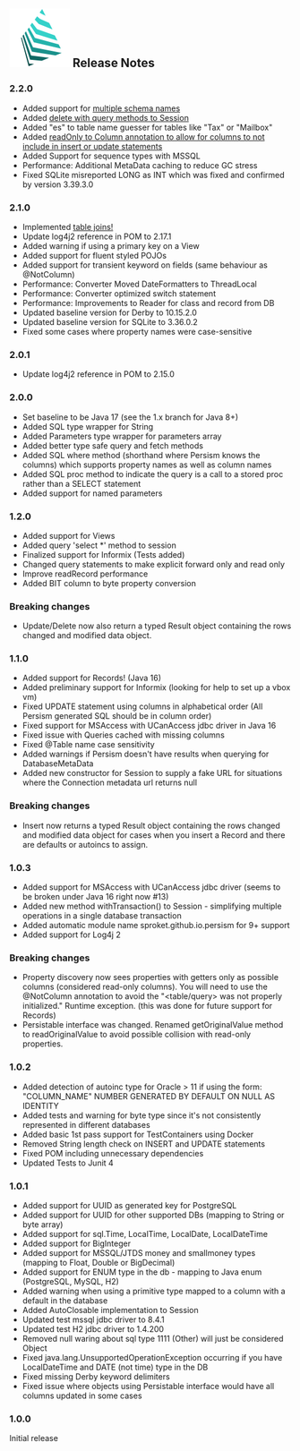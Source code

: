 ## ![](img/logo2.png) Release Notes

### 2.2.0
* Added support for [multiple schema names](manual2.md#Multiple%20Schemas)
* Added [delete with query methods to Session](https://sproket.github.io/Persism/javadoc/persism2/sproket.github.io.persism/net/sf/persism/Session.html#delete(java.lang.Class,net.sf.persism.SQL))
* Added "es" to table name guesser for tables like "Tax" or "Mailbox"
* Added [readOnly to Column annotation to allow for columns to not include in insert or update statements](https://sproket.github.io/Persism/javadoc/persism2/sproket.github.io.persism/net/sf/persism/annotations/Column.html#readOnly())
* Added Support for sequence types with MSSQL
* Performance: Additional MetaData caching to reduce GC stress
* Fixed SQLite misreported LONG as INT which was fixed and confirmed by version 3.39.3.0

### 2.1.0
* Implemented [table joins!](join.md)
* Update log4j2 reference in POM to 2.17.1
* Added warning if using a primary key on a View
* Added support for fluent styled POJOs
* Added support for transient keyword on fields (same behaviour as @NotColumn)
* Performance: Converter Moved DateFormatters to ThreadLocal
* Performance: Converter optimized switch statement
* Performance: Improvements to Reader for class and record from DB
* Updated baseline version for Derby to 10.15.2.0
* Updated baseline version for SQLite to 3.36.0.2
* Fixed some cases where property names were case-sensitive


### 2.0.1
* Update log4j2 reference in POM to 2.15.0

### 2.0.0

* Set baseline to be Java 17 (see the 1.x branch for Java 8+)
* Added SQL type wrapper for String
* Added Parameters type wrapper for parameters array
* Added better type safe query and fetch methods
* Added SQL where method (shorthand where Persism knows the columns) which supports property names as well as column names
* Added SQL proc method to indicate the query is a call to a stored proc rather than a SELECT statement
* Added support for named parameters

### 1.2.0
* Added support for Views
* Added query 'select *' method to session
* Finalized support for Informix (Tests added)
* Changed query statements to make explicit forward only and read only
* Improve readRecord performance
* Added BIT column to byte property conversion

### Breaking changes

* Update/Delete now also return a typed Result object containing the rows changed and modified data object.

### 1.1.0

* Added support for Records! (Java 16)
* Added preliminary support for Informix (looking for help to set up a vbox vm)
* Fixed UPDATE statement using columns in alphabetical order (All Persism generated SQL should be in column order)
* Fixed support for MSAccess with UCanAccess jdbc driver in Java 16
* Fixed issue with Queries cached with missing columns
* Fixed @Table name case sensitivity
* Added warnings if Persism doesn't have results when querying for DatabaseMetaData
* Added new constructor for Session to supply a fake URL for situations where the Connection metadata url returns null


### Breaking changes

* Insert now returns a typed Result object containing the rows changed and modified data object for cases when you insert a Record and there are defaults or autoincs to assign.


### 1.0.3

* Added support for MSAccess with UCanAccess jdbc driver (seems to be broken under Java 16 right now #13)
* Added new method withTransaction() to Session - simplifying multiple operations in a single database transaction
* Added automatic module name sproket.github.io.persism for 9+ support
* Added support for Log4j 2

### Breaking changes

* Property discovery now sees properties with getters only as possible columns (considered read-only columns). You will need to use the @NotColumn annotation to avoid the "<table/query> was not properly initialized." Runtime exception. (this was done for future support for Records)
* Persistable interface was changed. Renamed getOriginalValue method to readOriginalValue to avoid possible collision with read-only properties.


### 1.0.2

* Added detection of autoinc type for Oracle > 11 if using the form: "COLUMN_NAME" NUMBER GENERATED BY DEFAULT ON NULL AS IDENTITY
* Added tests and warning for byte type since it's not consistently represented in different databases
* Added basic 1st pass support for TestContainers using Docker
* Removed String length check on INSERT and UPDATE statements
* Fixed POM including unnecessary dependencies
* Updated Tests to Junit 4

### 1.0.1

* Added support for UUID as generated key for PostgreSQL
* Added support for UUID for other supported DBs (mapping to String or byte array)
* Added support for sql.Time, LocalTime, LocalDate, LocalDateTime
* Added support for BigInteger
* Added support for MSSQL/JTDS money and smallmoney types (mapping to Float, Double or BigDecimal)
* Added support for ENUM type in the db - mapping to Java enum (PostgreSQL, MySQL, H2)
* Added warning when using a primitive type mapped to a column with a default in the database
* Added AutoClosable implementation to Session
* Updated test mssql jdbc driver to 8.4.1
* Updated test H2 jdbc driver to 1.4.200
* Removed null waring about sql type 1111 (Other) will just be considered Object
* Fixed java.lang.UnsupportedOperationException occurring if you have LocalDateTime and DATE (not time) type in the DB
* Fixed missing Derby keyword delimiters
* Fixed issue where objects using Persistable interface would have all columns updated in some cases


### 1.0.0

Initial release






